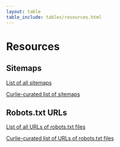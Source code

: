 ```yaml
---
layout: table
table_include: tables/resources.html
---
```


Resources
=========

## Sitemaps
[List of all sitemaps](resources/all-sitemaps.zip)

[Curlie-curated list of sitemaps](resources/curlie-sitemaps.zip)

## Robots.txt URLs
[List of all URLs of robots.txt files](resources/all-sitemaps.zip)

[Curlie-curated list of URLs of robots.txt files](resources/curlie-sitemaps.zip)